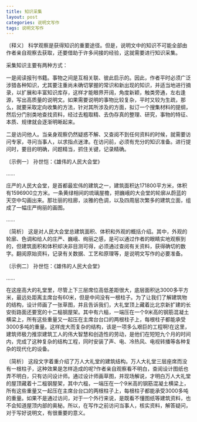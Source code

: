 ```yaml
---
title: 知识采集
layout: post
categories: 说明文写作
tags: 说明文写作
---
```


〔释义〕 科学观察是获得知识的重要途径。但是，说明文中的知识不可能全部由作者亲自观察去获取，还要借助于许多间接的经验，这就需要进行知识采集。

采集知识主要有两种方式：

一是阅读报刊书籍。事物之间是互相关联、彼此启示的。因此，作者平时必须广泛涉猎各种知识，尤其要注重尚未确切掌握的常识和新出现的知识，并适当地进行摘录，以扩展和丰富知识库存，这样才能眼界开阔，角度新颖，触类旁通，左右逢源，写出高质量的说明文。如果需要说明的事物比较复杂，平时又较为生疏，那么，就要采取定向收集的方法，针对其所涉及的方面，拟订一个搜集材料的提纲，然后分门别类地查找资料，经过去粗取精、去伪存真的整理、研究，事物的特征、本质、规律就会逐渐明晰起来。

二是访问他人。当亲身观察仍然疑惑不解、又查阅不到任何资料的时候，就需要访问专家，寻问当事人，以求指点迷津。在访问前，必须有充分的知识准备。进行提问时，要目的明确，问题精当，抓住关键，记录精确。

〔示例一〕 孙世恺：《雄伟的人民大会堂》

……

庄严的人民大会堂，是首都最宏伟的建筑之一，建筑面积达171800平方米，体积有1596900立方米。一条黄绿相间的琉璃屋檐，把巍峨的大会堂的轮廓从蔚蓝的天空中勾画出来。那壮丽的柱廊，淡雅的色调，以及四周层次繁多的建筑立面，组成了一幅庄严绚丽的画图。

……

〔简析〕 这是对人民大会堂总建筑面积、体积和外观的概括介绍。其中，外观的轮廓、色调和给人的庄严、巍峨、绚丽之感，是可以通过作者的眼睛实地观察到的，但建筑面积和体积却决非目测可得，必须通过查阅有关资料，获得确切的数字。翻阅原始资料，记录有关数据、工艺和原理等，是说明文写作的必要准备。

〔示例二〕 孙世恺：《雄伟的人民大会堂》

……

在这座高大的礼堂里，尽管上下三层席位高低差距很大，底层面积达3000多平方米，最远处距离主席台有60米，但是中间没有一根柱子。为了让我们了解建筑物的结构，设计师画了一张草图，并且告诉我们，大礼堂顶上藏着比北京新扩建的长安街路面还要宽的十二榀钢屋架。其中有六榀，一端压在一个9米高的钢筋混凝土横梁上，所有这些重量又一起压在主席台台口的两根柱子上，每根柱子都能承受3000多吨的重量。这样庞大而复杂的结构，该是一项多么艰巨的工程啊!在这里，建筑师极力推崇建筑工人的伟大智慧和创造性的劳动，是他们在短短九个月的时间内，完成了这种复杂的结构工程，同时安装了声、电、冷热风、电视转播等各种复杂的现代化的设备。

〔简析〕 这段文字着重介绍了万人大礼堂的建筑结构。万人大礼堂三层座席而没有一根柱子，这种效果是怎样造成的呢?作者亲自观察看不明白，查阅设计图纸也弄不明白，只有访问设计师。通过设计师画草图，并现场解说，才明白万人大礼堂的屋顶藏着十二榀钢屋架，其中六榀，一端压在一个9米高的钢筋混凝土横梁上，所有这些重量又一起压在主席台台口的两根柱子上，每根柱子都能承受3000多吨的重量。如果不是通过访问，对于一个外行来说，是既看不懂图纸等建筑资料，也不会知道屋顶内部的奥秘。所以，在写作之前访问当事人，核实资料，解答疑问，对于写好说明文，有很重要的意义。 